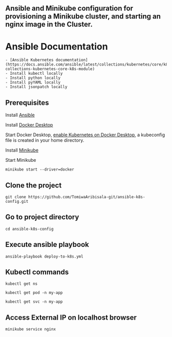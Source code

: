 ## Ansible and Minikube configuration for provisioning a Minikube cluster, and starting an nginx image in the Cluster.

# Ansible Documentation
    - [Ansible Kubernetes documentation](https://docs.ansible.com/ansible/latest/collections/kubernetes/core/k8s_module.html#ansible-collections-kubernetes-core-k8s-module)
    - Install kubectl locally
    - Install python locally
    - Install pyYAML locally
    - Install jsonpatch locally

## Prerequisites

Install [Ansible](https://docs.ansible.com/ansible/latest/installation_guide/index.html)

Install [Docker Desktop](https://docs.docker.com/desktop/)

Start Docker Desktop, [enable Kubernetes on Docker Desktop](https://docs.docker.com/desktop/kubernetes/),
a kubeconfig file is created in your home directory.

Install [Minikube](https://minikube.sigs.k8s.io/docs/start/)

Start Minikube
```
minikube start --driver=docker
```

## Clone the project
```
git clone https://github.com/TomiwaAribisala-git/ansible-k8s-config.git
```

## Go to project directory
```
cd ansible-k8s-config
```

## Execute ansible playbook
```
ansible-playbook deploy-to-k8s.yml
```

## Kubectl commands
```
kubectl get ns
```

```
kubectl get pod -n my-app
```

```
kubectl get svc -n my-app
```

## Access External IP on localhost browser
```
minikube service nginx
```